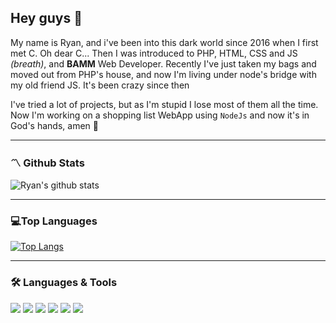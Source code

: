 ## Hey guys 👋
My name is Ryan, and i've been into this dark world since 2016 when I first met C. Oh dear C...
Then I was introduced to PHP, HTML, CSS and JS _(breath)_, and **BAMM** Web Developer.
Recently I've just taken my bags and moved out from PHP's house, and now I'm living under node's bridge with my old friend JS. It's been crazy since then

I've tried a lot of projects, but as I'm stupid I lose most of them all the time. Now I'm working on a shopping list WebApp using `NodeJs` and now it's in God's hands, amen 🙏

---
### 〽️ Github Stats

![Ryan's github stats](https://github-readme-stats.vercel.app/api?username=ryanmattos&theme=blueberry&show_icons=true&hide_title=true)

---
### 💻Top Languages
[![Top Langs](https://github-readme-stats.vercel.app/api/top-langs/?username=ryanmattos&layout=compact&theme=blueberry&hide_title=true)](https://github.com/ryanmattos/github-readme-stats)

---
### 🛠 Languages & Tools
![](https://img.shields.io/badge/Code_Editor-VS_Code-informational?style=for-the-badge&logo=visual-studio-code&labelColor=242938&logoColor=white&color=13b982)
![](https://img.shields.io/badge/Plataform-Node.js-informational?style=for-the-badge&logo=node.js&labelColor=242938&logoColor=white&color=13b982)
![](https://img.shields.io/badge/Framework-React-informational?style=for-the-badge&logo=react&labelColor=242938&logoColor=white&color=13b982)
![](https://img.shields.io/badge/Language-PHP-informational?style=for-the-badge&logo=php&labelColor=242938&logoColor=white&color=13b982)
![](https://img.shields.io/badge/Language-JavaScript-informational?style=for-the-badge&logo=javascript&labelColor=242938&logoColor=white&color=13b982)
![](https://img.shields.io/badge/Language-C-informational?style=for-the-badge&logo=c&labelColor=242938&logoColor=white&color=13b982)
